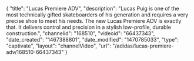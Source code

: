 {
    "title": "Lucas Premiere ADV",
    "description": "Lucas Puig is one of the most technically gifted skateboarders of his generation and requires a very precise shoe to meet his needs. The new Lucas Premiere ADV is exactly that. It delivers control and precision in a stylish low-profile, durable construction.",
    "channelid": "168510",
    "videoid": "66437343",
    "date_created": "1467388801",
    "date_modified": "1470785033",
    "type": "captivate",
    "layout": "channelVideo",
    "url": "\/adidas\/lucas-premiere-adv\/168510-66437343"
}
